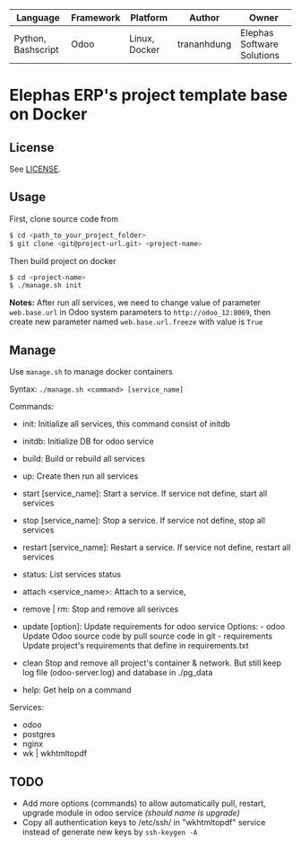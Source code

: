
|      Language      | Framework |   Platform   |   Author    |           Owner            |
| ------------------ | --------- |--------------|-------------|----------------------------|
| Python, Bashscript |   Odoo    | Linux, Docker| trananhdung | Elephas Software Solutions |

# Elephas ERP's project template base on Docker

## License
See [LICENSE](LICENSE).

## Usage

First, clone source code from 

```bash
$ cd <path_to_your_project_folder>
$ git clone <git@project-url.git> <project-name>
```

Then build project on docker
```bash
$ cd <project-name>
$ ./manage.sh init
```
**Notes:** After run all services, we need to change value of parameter `web.base.url` in Odoo system parameters
to `http://odoo_12:8069`, then create new parameter named `web.base.url.freeze` with value is `True`
## Manage
Use `manage.sh` to manage docker containers

Syntax: `./manage.sh <command> [service_name]`

Commands:

 - init:                   Initialize all services, this command consist of initdb
 
 - initdb:                 Initialize DB for odoo service
 
 - build:                  Build or rebuild all services
 
 - up:                     Create then run all services
 
 - start [service_name]:   Start a service.
                           If service not define, start all services
                           
 - stop [service_name]:    Stop a service.
                           If service not define, stop all services
                           
 - restart [service_name]: Restart a service.
                           If service not define, restart all services
                           
 - status:                 List services status
 
 - attach <service_name>:  Attach to a service,
                           
 - remove | rm:            Stop and remove all serivces
 
 - update [option]:        Update requirements for odoo service
                           Options: - odoo          Update Odoo source code by pull source code in git
                                    - requirements  Update project's requirements that define in requirements.txt
 
 - clean                   Stop and remove all project's container & network. 
                           But still keep log file (odoo-server.log) and database in ./pg_data
 
 - help:                   Get help on a command

Services:

 - odoo     
 - postgres
 - nginx
 - wk | wkhtmltopdf
 
 ## TODO
 - Add more options (commands) to allow automatically pull, restart, upgrade module in odoo service *(should name is upgrade)*
 - Copy all authentication keys to /etc/ssh/ in "wkhtmltopdf" service instead of generate new keys by `ssh-keygen -A`
 